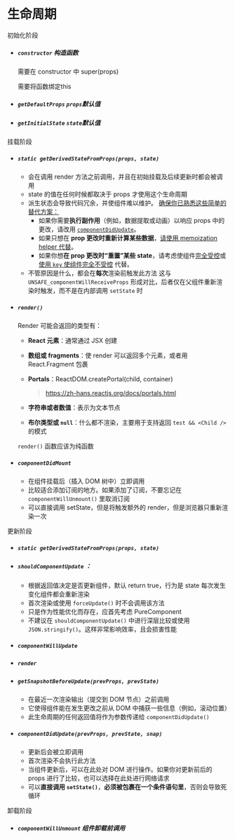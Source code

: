 # 生命周期

初始化阶段

- ##### `constructor` 构造函数

  需要在 constructor 中 super(props)

  需要将函数绑定this

- ##### `getDefaultProps` `props`默认值

- ##### `getInitialState` `state`默认值

挂载阶段

- ##### `static getDerivedStateFromProps(props, state)`

  - 会在调用 render 方法之前调用，并且在初始挂载及后续更新时都会被调用
  -  state 的值在任何时候都取决于 props 才使用这个生命周期
  - 派生状态会导致代码冗余，并使组件难以维护。 [确保你已熟悉这些简单的替代方案：](https://zh-hans.reactjs.org/blog/2018/06/07/you-probably-dont-need-derived-state.html)
    - 如果你需要**执行副作用**（例如，数据提取或动画）以响应 props 中的更改，请改用 [`componentDidUpdate`](https://zh-hans.reactjs.org/docs/react-component.html#componentdidupdate)。
    - 如果只想在 **prop 更改时重新计算某些数据**，[请使用 memoization helper 代替](https://zh-hans.reactjs.org/blog/2018/06/07/you-probably-dont-need-derived-state.html#what-about-memoization)。
    - 如果你想**在 prop 更改时“重置”某些 state**，请考虑使组件[完全受控](https://zh-hans.reactjs.org/blog/2018/06/07/you-probably-dont-need-derived-state.html#recommendation-fully-controlled-component)或[使用 `key` 使组件完全不受控](https://zh-hans.reactjs.org/blog/2018/06/07/you-probably-dont-need-derived-state.html#recommendation-fully-uncontrolled-component-with-a-key) 代替。
  - 不管原因是什么，都会在**每次**渲染前触发此方法
    这与 `UNSAFE_componentWillReceiveProps` 形成对比，后者仅在父组件重新渲染时触发，而不是在内部调用 `setState` 时

- ##### `render()`

  Render 可能会返回的类型有：

  - **React 元素**：通常通过 JSX 创建

  - **数组或 fragments**：使 render 可以返回多个元素，或者用 React.Fragment 包裹

  - **Portals**：ReactDOM.createPortal(child, container)

    > https://zh-hans.reactjs.org/docs/portals.html

  - **字符串或者数值**：表示为文本节点

  - **布尔类型或 `null`**：什么都不渲染，主要用于支持返回 `test && <Child /> ` 的模式

  `render()` 函数应该为纯函数

- ##### `componentDidMount`

  - 在组件挂载后（插入 DOM 树中）立即调用
  - 比较适合添加订阅的地方。如果添加了订阅，不要忘记在 `componentWillUnmount()` 里取消订阅
  - 可以直接调用 setState，但是将触发额外的 render，但是浏览器只重新渲染一次

更新阶段

- ##### `static getDerivedStateFromProps(props, state)`

- ##### `shouldComponentUpdate` ：

  - 根据返回值决定是否更新组件，默认 return true，行为是 state 每次发生变化组件都会重新渲染
  - 首次渲染或使用 `forceUpdate()` 时不会调用该方法
  - 只是作为性能优化而存在，应首先考虑 PureComponent
  - 不建议在 `shouldComponentUpdate()` 中进行深层比较或使用 `JSON.stringify()`。这样非常影响效率，且会损害性能

- ##### `componentWillUpdate` 

- ##### `render` 

- ##### `getSnapshotBeforeUpdate(prevProps, prevState)`

  - 在最近一次渲染输出（提交到 DOM 节点）之前调用
  - 它使得组件能在发生更改之前从 DOM 中捕获一些信息（例如，滚动位置）
  - 此生命周期的任何返回值将作为参数传递给 `componentDidUpdate()`

- ##### `componentDidUpdate(prevProps, prevState, snap)` 

  - 更新后会被立即调用
  - 首次渲染不会执行此方法
  - 当组件更新后，可以在此处对 DOM 进行操作。如果你对更新前后的 props 进行了比较，也可以选择在此处进行网络请求
  - 可以**直接调用 `setState()`**，**必须被包裹在一个条件语句里**，否则会导致死循环

卸载阶段

- ##### `componentWillUnmount` 组件卸载前调用

